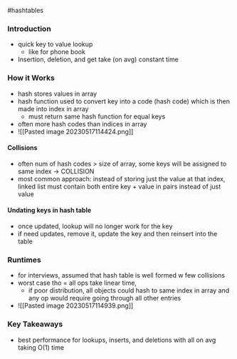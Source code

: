 #hashtables
### Introduction
- quick key to value lookup
	- like for phone book
- Insertion, deletion, and get take (on avg) constant time
### How it Works
- hash stores values in array
- hash function used to convert key into a code (hash code) which is then made into index in array
	- must return same hash function for equal keys
- often more hash codes than indices in array
- ![[Pasted image 20230517114424.png]]
#### Collisions
- often num of hash codes > size of array, some keys will be assigned to same index -> COLLISION
- most common approach: instead of storing just the value at that index, linked list must contain both entire key + value in pairs instead of just value
#### Undating keys in hash table
- once updated, lookup will no longer work for the key
- if need updates, remove it, update the key and then reinsert into the table

### Runtimes
- for interviews, assumed that hash table is well formed w few collisions 
- worst case tho = all ops take linear time, 
	- if poor distribution, all objects could hash to same index in array and any op would require going through all other entries
- ![[Pasted image 20230517114939.png]]

### Key Takeaways
- best performance for lookups, inserts, and deletions with all on avg taking O(1) time
